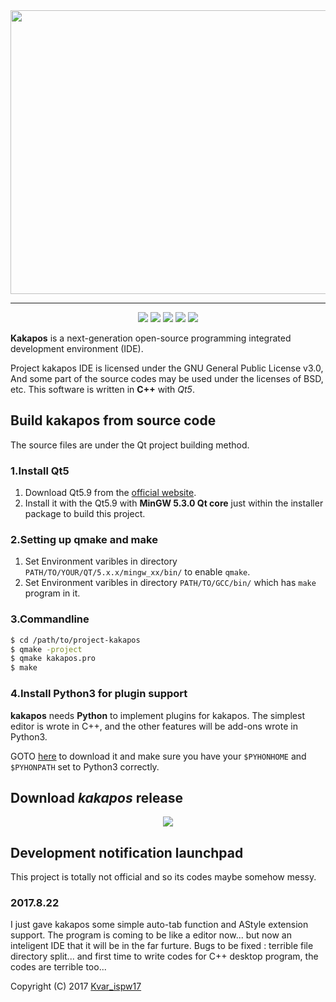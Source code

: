 <div align="center"><img src="https://enkerewpo.github.io/images/icon2.png" height="454" width="666"></div>

------

<p align="center">
  <a title="Build Status" href="https://build.snapcraft.io/user/enkerewpo/project-kakapos"><img src="https://build.snapcraft.io/badge/enkerewpo/project-kakapos.svg"></a>
  <a title="Build Status" href="https://travis-ci.org/enkerewpo/project-kakapos"><img src="https://travis-ci.org/enkerewpo/project-kakapos.svg?branch=master"></a>
  <a title="Build Status" href="https://ci.appveyor.com/project/enkerewpo/project-kakapos"><img src="https://ci.appveyor.com/api/projects/status/i6vs11mn63dyager?svg=true"></a>
  <a class="badge-align" href="https://www.codacy.com/app/enkerewpo/project-kakapos?utm_source=github.com&amp;utm_medium=referral&amp;utm_content=enkerewpo/project-kakapos&amp;utm_campaign=Badge_Grade"><img src="https://api.codacy.com/project/badge/Grade/f959a36c0fb94ad3adf3bdbc758ab49f"/></a>
    <a title="Join the chat at https://gitter.im/kakapos/Lobby" href="https://gitter.im/project-kakapos/Lobby?utm_source=badge&utm_medium=badge&utm_campaign=pr-badge&utm_content=badge"><img src="https://badges.gitter.im/project-kakapos/Lobby.svg"></a>
</p>

__Kakapos__ is a next-generation open-source programming integrated development environment (IDE).

Project kakapos IDE is licensed under the GNU General Public License v3.0, And some part of the source codes may be used under the licenses of BSD, etc. This software is written in __C++__ with _Qt5_.

## Build kakapos from source code
The source files are under the Qt project building method.
### 1.Install Qt5
1. Download Qt5.9 from the [official website](https://www.qt.io/download/).
2. Install it with the Qt5.9 with __MinGW 5.3.0 Qt core__ just within the installer package to build this project.

### 2.Setting up qmake and make
1. Set Environment varibles in directory `PATH/TO/YOUR/QT/5.x.x/mingw_xx/bin/` to enable `qmake`.
2. Set Environment varibles in directory `PATH/TO/GCC/bin/` which has `make` program in it.

### 3.Commandline
```bash
$ cd /path/to/project-kakapos
$ qmake -project
$ qmake kakapos.pro
$ make
```
### 4.Install Python3 for plugin support
__kakapos__ needs __Python__ to implement plugins for kakapos. The simplest editor is wrote in C++, and the other features will be add-ons wrote in Python3.

GOTO [here](https://www.python.org/downloads/) to download it and make sure you have your `$PYHONHOME` and `$PYHONPATH` set to Python3 correctly.

## Download _kakapos_ release
<p align="center">
  <a title="Sourceforge" href="https://sourceforge.net/p/project-kakapos/"><img src="https://sourceforge.net/sflogo.php?type=16&group_id=2877921"></a>
</p>

## Development notification launchpad
This project is totally not official and so its codes maybe somehow messy.

### 2017.8.22
I just gave kakapos some simple auto-tab function and AStyle extension support.
The program is coming to be like a editor now... but now an inteligent IDE that it will be in the far furture.
Bugs to be fixed : terrible file directory split... and first time to write codes for C++ desktop program, the codes are terrible too...

Copyright (C) 2017 [Kvar_ispw17](mailto:enkerewpo@gmail.com)
